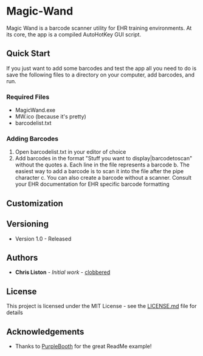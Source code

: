 # Magic-Wand
Magic Wand is a barcode scanner utility for EHR training environments. At its core, the app is a compiled AutoHotKey GUI script.

## Quick Start
If you just want to add some barcodes and test the app all you need to do is save the following files to a directory on your computer, add barcodes, and run.

### Required Files
* MagicWand.exe
* MW.ico (because it's pretty)
* barcodelist.txt

### Adding Barcodes
1. Open barcodelist.txt in your editor of choice
2. Add barcodes in the format "Stuff you want to display|barcodetoscan" without the quotes
  a. Each line in the file represents a barcode
  b. The easiest way to add a barcode is to scan it into the file after the pipe character
  c. You can also create a barcode without a scanner. Consult your EHR documentation for EHR specific barcode formatting


## Customization


## Versioning 
* Version 1.0 - Released 

## Authors
* **Chris Liston** - *Initial work* - [clobbered](https://github.com/clobbered)

## License

This project is licensed under the MIT License - see the [LICENSE.md](LICENSE.md) file for details

## Acknowledgements
* Thanks to [PurpleBooth](https://github.com/PurpleBooth) for the great ReadMe example!